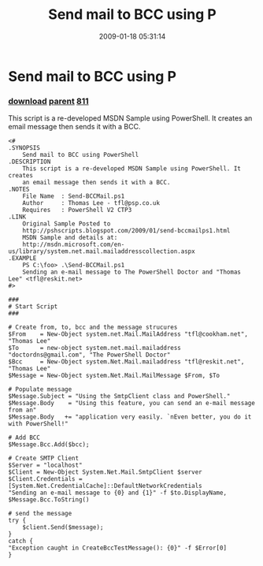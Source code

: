 ﻿---
pid:            810
parent:         809
children:       811
poster:         Thomas Lee
title:          Send mail to BCC using P
date:           2009-01-18 05:31:14
description:    This script is a re-developed MSDN Sample using PowerShell. It creates an email message then sends it with a BCC.
format:         posh
---

# Send mail to BCC using P

### [download](810.ps1) [parent](809.md) [811](811.md)

This script is a re-developed MSDN Sample using PowerShell. It creates an email message then sends it with a BCC.

```posh
<#
.SYNOPSIS
    Send mail to BCC using PowerShell
.DESCRIPTION
    This script is a re-developed MSDN Sample using PowerShell. It creates
	an email message then sends it with a BCC.
.NOTES
    File Name  : Send-BCCMail.ps1
	Author     : Thomas Lee - tfl@psp.co.uk
	Requires   : PowerShell V2 CTP3
.LINK
    Original Sample Posted to
	http://pshscripts.blogspot.com/2009/01/send-bccmailps1.html
	MSDN Sample and details at:
	http://msdn.microsoft.com/en-us/library/system.net.mail.mailaddresscollection.aspx
.EXAMPLE
    PS C:\foo> .\Send-BCCMail.ps1
    Sending an e-mail message to The PowerShell Doctor and "Thomas Lee" <tfl@reskit.net>
#>

###
# Start Script
###

# Create from, to, bcc and the message strucures
$From    = New-Object system.net.Mail.MailAddress "tfl@cookham.net", "Thomas Lee"
$To      = new-object system.net.mail.mailaddress "doctordns@gmail.com", "The PowerShell Doctor"
$Bcc     = New-Object system.Net.Mail.mailaddress "tfl@reskit.net", "Thomas Lee"
$Message = New-Object system.Net.Mail.MailMessage $From, $To

# Populate message
$Message.Subject = "Using the SmtpClient class and PowerShell."
$Message.Body    = "Using this feature, you can send an e-mail message from an"
$Message.Body   += "application very easily. `nEven better, you do it with PowerShell!"

# Add BCC
$Message.Bcc.Add($bcc);

# Create SMTP Client
$Server = "localhost"
$Client = New-Object System.Net.Mail.SmtpClient $server
$Client.Credentials = [System.Net.CredentialCache]::DefaultNetworkCredentials
"Sending an e-mail message to {0} and {1}" -f $to.DisplayName, $Message.Bcc.ToString()

# send the message
try {
    $client.Send($message);
}  
catch {
"Exception caught in CreateBccTestMessage(): {0}" -f $Error[0]
}
```

